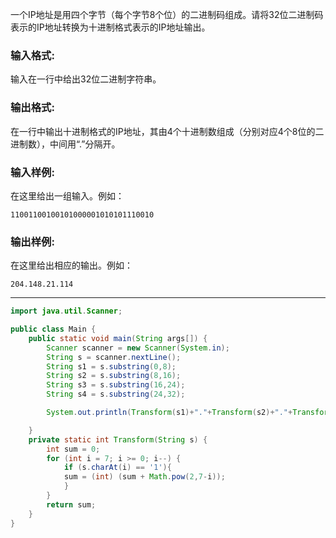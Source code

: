 一个IP地址是用四个字节（每个字节8个位）的二进制码组成。请将32位二进制码表示的IP地址转换为十进制格式表示的IP地址输出。

### 输入格式:

输入在一行中给出32位二进制字符串。

### 输出格式:

在一行中输出十进制格式的IP地址，其由4个十进制数组成（分别对应4个8位的二进制数），中间用“.”分隔开。

### 输入样例:

在这里给出一组输入。例如：

```in
11001100100101000001010101110010
```

### 输出样例:

在这里给出相应的输出。例如：

```out
204.148.21.114
```

***

```java
import java.util.Scanner;

public class Main {
	public static void main(String args[]) {
        Scanner scanner = new Scanner(System.in);
        String s = scanner.nextLine();
        String s1 = s.substring(0,8);
        String s2 = s.substring(8,16);
        String s3 = s.substring(16,24);
        String s4 = s.substring(24,32);

        System.out.println(Transform(s1)+"."+Transform(s2)+"."+Transform(s3)+"."+Transform(s4));

    }
    private static int Transform(String s) {
        int sum = 0;
        for (int i = 7; i >= 0; i--) {
            if (s.charAt(i) == '1'){
            sum = (int) (sum + Math.pow(2,7-i));
            }
        }
        return sum;
    }
}
```


